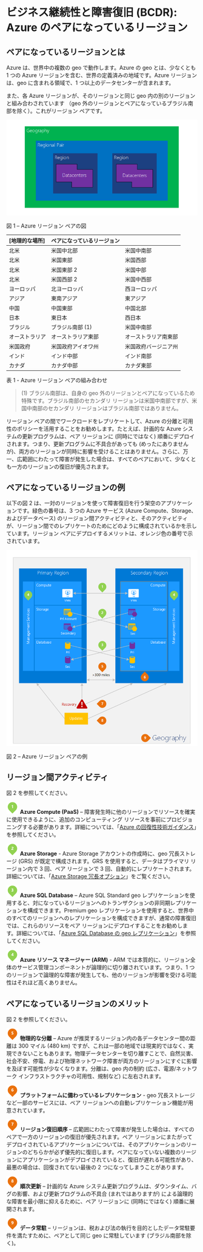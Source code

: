 <properties
	pageTitle="ビジネス継続性と障害復旧 (BCDR): Azure のペアになっているリージョン | Microsoft Azure"
	description="Azure のリージョン ペアは、データセンターでの障害発生時にアプリケーションの耐障害性を確保します。"
	services="site-recovery"
	documentationCenter=""
	authors="rayne-wiselman"
	manager="jwhit"
	editor=""/>

<tags
    ms.service="site-recovery"
    ms.workload="storage-backup-recovery"
    ms.tgt_pltfrm="na"
    ms.devlang="na"
    ms.topic="article"
    ms.date="03/20/2016"
    ms.author="raynew"/>

# ビジネス継続性と障害復旧 (BCDR): Azure のペアになっているリージョン

## ペアになっているリージョンとは

Azure は、世界中の複数の geo で動作します。Azure の geo とは、少なくとも 1 つの Azure リージョンを含む、世界の定義済みの地域です。Azure リージョンは、geo に含まれる領域で、1 つ以上のデータセンターが含まれます。

また、各 Azure リージョンが、そのリージョンと同じ geo 内の別のリージョンと組み合わされています （geo 外のリージョンとペアになっているブラジル南部を除く）。これがリージョン ペアです。


![AzureGeography](./media/best-practices-availability-paired-regions/GeoRegionDataCenter.png)

図 1 – Azure リージョン ペアの図



| [地理的な場所] | ペアになっているリージョン | |
| :-------------| :-------------   | :-------------   |
| 北米 | 米国中北部 | 米国中南部 |
| 北米 | 米国東部 | 米国西部 |
| 北米 | 米国東部 2 | 米国中部 |
|北米 | 米国西部 2 | 米国中西部 |
| ヨーロッパ | 北ヨーロッパ | 西ヨーロッパ |
| アジア | 東南アジア | 東アジア |
| 中国 | 中国東部 | 中国北部 |
| 日本 | 東日本 | 西日本 |
| ブラジル | ブラジル南部 (1) | 米国中南部 |
| オーストラリア | オーストラリア東部 | オーストラリア南東部|
| 米国政府 | 米国政府アイオワ州 | 米国政府バージニア州 |
| インド | インド中部 | インド南部 |
| カナダ | カナダ中部 | カナダ東部 |


表 1 - Azure リージョン ペアの組み合わせ

> (1) ブラジル南部は、自身の geo 外のリージョンとペアになっているため特殊です。ブラジル南部のセカンダリ リージョンは米国中南部ですが、米国中南部のセカンダリ リージョンはブラジル南部ではありません。

リージョン ペアの間でワークロードをレプリケートして、Azure の分離と可用性のポリシーを活用することをお勧めします。たとえば、計画的な Azure システムの更新プログラムは、ペア リージョンに (同時にではなく) 順番にデプロイされます。つまり、更新プログラムに不具合があっても (めったにありませんが)、両方のリージョンが同時に影響を受けることはありません。さらに、万一、広範囲にわたって障害が発生した場合は、すべてのペアにおいて、少なくとも一方のリージョンの復旧が優先されます。

## ペアになっているリージョンの例
以下の図 2 は、一対のリージョンを使って障害復旧を行う架空のアプリケーションです。緑色の番号は、3 つの Azure サービス (Azure Compute、Storage、およびデータベース) のリージョン間アクティビティと、そのアクティビティが、リージョン間でのレプリケートのためにどのように構成されているかを示しています。リージョン ペアにデプロイするメリットは、オレンジ色の番号で示されています。


![ペア リージョンのメリットの概要](./media/best-practices-availability-paired-regions/PairedRegionsOverview2.png)

図 2 – Azure リージョン ペアの例

## リージョン間アクティビティ
図 2 を参照してください。

![1Green](./media/best-practices-availability-paired-regions/1Green.png) **Azure Compute (PaaS)** – 障害発生時に他のリージョンでリソースを確実に使用できるように、追加のコンピューティング リソースを事前にプロビジョニングする必要があります。詳細については、「[Azure の回復性技術ガイダンス](./resiliency/resiliency-technical-guidance.md)」を参照してください。

![2Green](./media/best-practices-availability-paired-regions/2Green.png) **Azure Storage** - Azure Storage アカウントの作成時に、geo 冗長ストレージ (GRS) が既定で構成されます。GRS を使用すると、データはプライマリ リージョン内で 3 回、ペア リージョンで 3 回、自動的にレプリケートされます。詳細については、「[Azure Storage 冗長オプション](storage/storage-redundancy.md)」をご覧ください。


![3Green](./media/best-practices-availability-paired-regions/3Green.png) **Azure SQL Database** – Azure SQL Standard geo レプリケーションを使用すると、対になっているリージョンへのトランザクションの非同期レプリケーションを構成できます。Premium geo レプリケーションを使用すると、世界中のすべてのリージョンへのレプリケーションを構成できますが、通常の障害復旧では、これらのリソースをペア リージョンにデプロイすることをお勧めします。詳細については、「[Azure SQL Database の geo レプリケーション](./sql-database/sql-database-geo-replication-overview.md)」を参照してください。

![4Green](./media/best-practices-availability-paired-regions/4Green.png) **Azure リソース マネージャー (ARM)** - ARM では本質的に、リージョン全体のサービス管理コンポーネントが論理的に切り離されています。つまり、1 つのリージョンで論理的な障害が発生しても、他のリージョンが影響を受ける可能性はそれほど高くありません。

## ペアになっているリージョンのメリット
図 2 を参照してください。

![5Orange](./media/best-practices-availability-paired-regions/5Orange.png) **物理的な分離** – Azure が推奨するリージョン内の各データセンター間の距離は 300 マイル (480 km) ですが、これは一部の地域では現実的ではなく、実現できないこともあります。物理データセンターを切り離すことで、自然災害、社会不安、停電、および物理ネットワーク障害が両方のリージョンにすぐに影響を及ぼす可能性が少なくなります。分離は、geo 内の制約 (広さ、電源/ネットワーク インフラストラクチャの可用性、規制など) に左右されます。

![6Orange](./media/best-practices-availability-paired-regions/6Orange.png) **プラットフォームに備わっているレプリケーション** - geo 冗長ストレージなど一部のサービスには、ペア リージョンへの自動レプリケーション機能が用意されています。

![7Orange](./media/best-practices-availability-paired-regions/7Orange.png) **リージョン復旧順序** – 広範囲にわたって障害が発生した場合は、すべてのペアで一方のリージョンの復旧が優先されます。ペア リージョンにまたがってデプロイされているアプリケーションについては、そのアプリケーションのリージョンのどちらかが必ず優先的に復旧します。ペアになっていない複数のリージョンにアプリケーションがデプロイされていると、復旧が遅れる可能性があり、最悪の場合は、回復されてない最後の 2 つになってしまうことがあります。

![8Orange](./media/best-practices-availability-paired-regions/8Orange.png) **順次更新** – 計画的な Azure システム更新プログラムは、ダウンタイム、バグの影響、および更新プログラムの不具合 (まれではありますが) による論理的な障害を最小限に抑えるために、ペア リージョンに (同時にではなく) 順番に展開されます。


![9Orange](./media/best-practices-availability-paired-regions/9Orange.png) **データ常駐** – リージョンは、税および法の執行を目的としたデータ常駐要件を満たすために、ペアとして同じ geo に常駐しています (ブラジル南部を除く)。

<!---HONumber=AcomDC_0720_2016-->